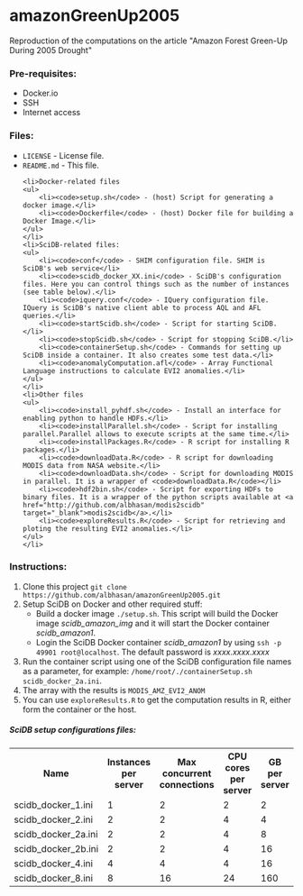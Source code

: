 amazonGreenUp2005
=================

Reproduction of the computations on the article "Amazon Forest Green-Up During 2005 Drought"


<h3>Pre-requisites:</h3>
<ul>
<li>Docker.io</li>
<li>SSH</li>
<li>Internet access</li>
</ul>



<h3>Files:</h3>
<ul>
	<li><code>LICENSE</code> - License file.</li>
	<li><code>README.md</code> - This file.</li>
	
	<li>Docker-related files
	<ul>
		<li><code>setup.sh</code> - (host) Script for generating a docker image.</li>
		<li><code>Dockerfile</code> - (host) Docker file for building a Docker Image.</li>
	</ul>
	</li>
	<li>SciDB-related files:
	<ul>
		<li><code>conf</code> - SHIM configuration file. SHIM is SciDB's web service</li>
		<li><code>scidb_docker_XX.ini</code> - SciDB's configuration files. Here you can control things such as the number of instances (see table below).</li>
		<li><code>iquery.conf</code> - IQuery configuration file. IQuery is SciDB's native client able to process AQL and AFL queries.</li>
		<li><code>startScidb.sh</code> - Script for starting SciDB.</li>
		<li><code>stopScidb.sh</code> - Script for stopping SciDB.</li>
		<li><code>containerSetup.sh</code> - Commands for setting up SciDB inside a container. It also creates some test data.</li>
		<li><code>anomalyComputation.afl</code> - Array Functional Language instructions to calculate EVI2 anomalies.</li>		
	</ul>
	</li>
	<li>Other files
	<ul>
		<li><code>install_pyhdf.sh</code> - Install an interface for enabling python to handle HDFs.</li>
		<li><code>installParallel.sh</code> - Script for installing parallel.Parallel allows to execute scripts at the same time.</li>
		<li><code>installPackages.R</code> - R script for installing R packages.</li>
		<li><code>downloadData.R</code> - R script for downloading MODIS data from NASA website.</li>
		<li><code>downloadData.sh</code> - Script for downloading MODIS in parallel. It is a wrapper of <code>downloadData.R</code></li>
		<li><code>hdf2bin.sh</code> - Script for exporting HDFs to binary files. It is a wrapper of the python scripts available at <a href="http://github.com/albhasan/modis2scidb" target="_blank">modis2scidb</a>.</li>
		<li><code>exploreResults.R</code> - Script for retrieving and ploting the resulting EVI2 anomalies.</li>
	</ul>
	</li>
</ul>


<h3>Instructions:</h3>
<ol>
	<li>Clone this project <code>git clone https://github.com/albhasan/amazonGreenUp2005.git</code></li>
	<li>Setup SciDB on Docker and other required stuff:
		<ul>
			<li>Build a docker image <code>./setup.sh</code>. This script will build the Docker image <em>scidb_amazon_img</em> and it will start the Docker container <em>scidb_amazon1</em>.</li>
			<li>Login the SciDB Docker container <em>scidb_amazon1</em> by using <code>ssh -p 49901 root@localhost</code>. The default password is <em>xxxx.xxxx.xxxx</em></li>
		</ul>
	</li>
	<li>Run the container script using one of the SciDB configuration file names as a parameter, for example: <code>/home/root/./containerSetup.sh scidb_docker_2a.ini</code>.</li>
	<li>The array with the results is <code>MODIS_AMZ_EVI2_ANOM</code></li>
	<li>You can use <code>exploreResults.R</code> to get the computation results in R, either form the container or the host.</li>
</ol>


<h5>SciDB setup configurations files:</h5>
<table>
  <tr>
    <th>Name</th>
    <th>Instances per server<br></th>
    <th>Max concurrent connections<br></th>
    <th>CPU cores per server<br></th>
    <th>GB per server<br></th>
  </tr>
  <tr>
    <td>scidb_docker_1.ini</td>
    <td>1<br></td>
    <td>2</td>
    <td>2</td>
    <td>2</td>
  </tr>
  <tr>
    <td>scidb_docker_2.ini</td>
    <td>2</td>
    <td>2</td>
    <td>4</td>
    <td>4</td>
  </tr>
  <tr>
    <td>scidb_docker_2a.ini</td>
    <td>2</td>
    <td>2</td>
    <td>4</td>
    <td>8</td>
  </tr>
  <tr>
    <td>scidb_docker_2b.ini</td>
    <td>2</td>
    <td>2</td>
    <td>4</td>
    <td>16</td>
  </tr>
  <tr>
    <td>scidb_docker_4.ini</td>
    <td>4</td>
    <td>4</td>
    <td>4</td>
    <td>16</td>
  </tr>
  <tr>
    <td>scidb_docker_8.ini</td>
    <td>8</td>
    <td>16</td>
    <td>24</td>
    <td>160</td>
  </tr>
</table>
